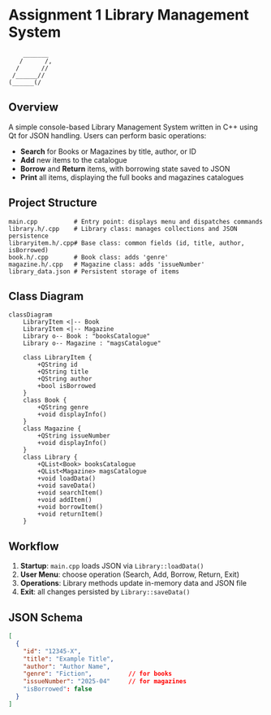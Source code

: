 # Assignment 1 Library Management System

```
    _______
   /      /,
  /      //
 /______//
(______(/
```

## Overview
A simple console-based Library Management System written in C++ using Qt for JSON handling. Users can perform basic operations:
- **Search** for Books or Magazines by title, author, or ID
- **Add** new items to the catalogue
- **Borrow** and **Return** items, with borrowing state saved to JSON
- **Print** all items, displaying the full books and magazines catalogues

## Project Structure
```
main.cpp          # Entry point: displays menu and dispatches commands
library.h/.cpp    # Library class: manages collections and JSON persistence
libraryitem.h/.cpp# Base class: common fields (id, title, author, isBorrowed)
book.h/.cpp       # Book class: adds 'genre'
magazine.h/.cpp   # Magazine class: adds 'issueNumber'
library_data.json # Persistent storage of items
```

## Class Diagram
```mermaid
classDiagram
    LibraryItem <|-- Book
    LibraryItem <|-- Magazine
    Library o-- Book : "booksCatalogue"
    Library o-- Magazine : "magsCatalogue"

    class LibraryItem {
        +QString id
        +QString title
        +QString author
        +bool isBorrowed
    }
    class Book {
        +QString genre
        +void displayInfo()
    }
    class Magazine {
        +QString issueNumber
        +void displayInfo()
    }
    class Library {
        +QList<Book> booksCatalogue
        +QList<Magazine> magsCatalogue
        +void loadData()
        +void saveData()
        +void searchItem()
        +void addItem()
        +void borrowItem()
        +void returnItem()
    }
```

## Workflow
1. **Startup**: `main.cpp` loads JSON via `Library::loadData()`
2. **User Menu**: choose operation (Search, Add, Borrow, Return, Exit)
3. **Operations**: Library methods update in-memory data and JSON file
4. **Exit**: all changes persisted by `Library::saveData()`

## JSON Schema
```json
[
  {
    "id": "12345-X",
    "title": "Example Title",
    "author": "Author Name",
    "genre": "Fiction",          // for books
    "issueNumber": "2025-04"     // for magazines
    "isBorrowed": false
  }
]
```
